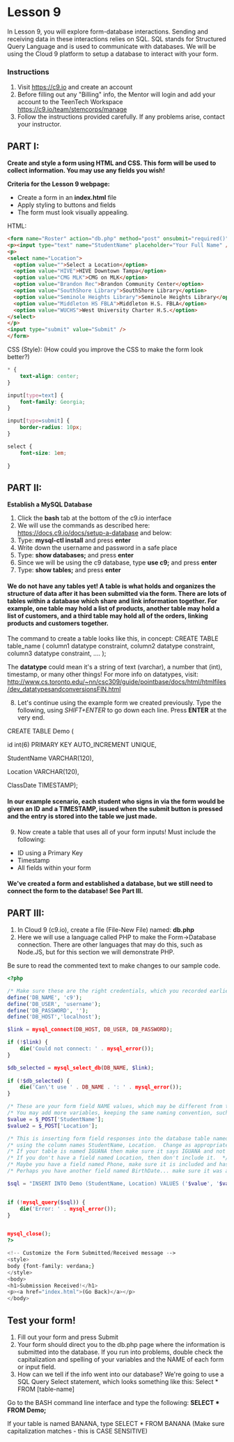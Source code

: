 # Lesson 9

In Lesson 9, you will explore form-database interactions. Sending and receiving data in these interactions relies on SQL. SQL stands for Structured Query Language and is used to communicate with databases. We will be using the Cloud 9 platform to setup a database to interact with your form.
 
### Instructions
1. Visit https://c9.io and create an account
2. Before filling out any "Billing" info, the Mentor will login and add your account to the TeenTech Workspace https://c9.io/team/stemcorps/manage
3. Follow the instructions provided carefully. If any problems arise, contact your instructor.


## PART I:
**Create and style a form using HTML and CSS.  This form will be used to collect information.  You may use any fields you wish!**

**Criteria for the Lesson 9 webpage:**
* Create a form in an **index.html** file
* Apply styling to buttons and fields
* The form must look visually appealing.

HTML:
```HTML
<form name="Roster" action="db.php" method="post" onsubmit="required()" />
<p><input type="text" name="StudentName" placeholder="Your Full Name" /></p>
<p>
<select name="Location">
  <option value="">Select a Location</option>
  <option value="HIVE">HIVE Downtown Tampa</option>
  <option value="CMG MLK">CMG on MLK</option>
  <option value="Brandon Rec">Brandon Community Center</option>
  <option value="SouthShore Library">SouthShore Library</option>
  <option value="Seminole Heights Library">Seminole Heights Library</option>
  <option value="Middleton HS FBLA">Middleton H.S. FBLA</option>
  <option value="WUCHS">West University Charter H.S.</option>
</select>
</p>
<input type="submit" value="Submit" />
</form>

```

CSS (Style):
(How could you improve the CSS to make the form look better?)
```CSS
* {
    text-align: center;
}

input[type=text] {
    font-family: Georgia;
}

input[type=submit] {
    border-radius: 10px;
}

select {
    font-size: 1em;
    
}
```


## PART II:

**Establish a MySQL Database**
1. Click the **bash** tab at the bottom of the c9.io interface
2. We will use the commands as described here: https://docs.c9.io/docs/setup-a-database and below:
3. Type: **mysql-ctl install** and press **enter**
4. Write down the username and password in a safe place
5. Type: **show databases;** and press **enter**
6. Since we will be using the c9 database, type **use c9;** and press **enter**
7. Type: **show tables;** and press **enter**

#### We do not have any tables yet!  A table is what holds and organizes the structure of data after it has been submitted via the form.  There are lots of tables within a database which share and link information together.  For example, one table may hold a list of products, another table may hold a list of customers, and a third table may hold all of the orders, linking products and customers together.

The command to create a table looks like this, in concept:
CREATE TABLE table_name (
    column1 datatype constraint,
    column2 datatype constraint,
    column3 datatype constraint,
    ....
);

The **datatype** could mean it's a string of text (varchar), a number that (int), timestamp, or many other things!  For more info on datatypes, visit: http://www.cs.toronto.edu/~nn/csc309/guide/pointbase/docs/html/htmlfiles/dev_datatypesandconversionsFIN.html


8. Let's continue using the example form we created previously.  Type the following, using *SHIFT+ENTER* to go down each line.  Press **ENTER** at the very end.

CREATE TABLE Demo (

  id int(6) PRIMARY KEY AUTO_INCREMENT UNIQUE,
  
  StudentName VARCHAR(120),
  
  Location VARCHAR(120),
  
  ClassDate TIMESTAMP);

#### In our example scenario, each student who signs in via the form would be given an ID and a TIMESTAMP, issued when the submit button is pressed and the entry is stored into the table we just made.  


9.  Now create a table that uses all of your form inputs!  Must include the following:
* ID using a Primary Key
* Timestamp
* All fields within your form

#### We've created a form and established a database, but we still need to connect the form to the database!  See Part III.




## PART III:

1. In Cloud 9 (c9.io), create a file (File-New File) named: **db.php**
2. Here we will use a language called PHP to make the Form->Database connection.  There are other languages that may do this, such as Node.JS, but for this section we will demonstrate PHP.

Be sure to read the commented text to make changes to our sample code.

```PHP
<?php

/* Make sure these are the right credentials, which you recorded earlier!! */
define('DB_NAME', 'c9');
define('DB_USER', 'username');
define('DB_PASSWORD', '');
define('DB_HOST','localhost');

$link = mysql_connect(DB_HOST, DB_USER, DB_PASSWORD);

if (!$link) {
    die('Could not connect: ' . mysql_error());
}

$db_selected = mysql_select_db(DB_NAME, $link);
 
if (!$db_selected) {
    die('Can\'t use ' . DB_NAME . ': ' . mysql_error());
}

/* These are your form field NAME values, which may be different from the sample! */
/* You may add more variables, keeping the same naming convention, such as $value3, $value4....etc. */
$value = $_POST['StudentName'];
$value2 = $_POST['Location'];

/* This is inserting form field responses into the database table named DEMO */
/* using the column names StudentName, Location.  Change as appropriate to your form. */
/* If your table is named IGUANA then make sure it says IGUANA and not DEMO.  */
/* If you don't have a field named Location, then don't include it.  */
/* Maybe you have a field named Phone, make sure it is included and has a variable assigned to it ($value) */
/* Perhaps you have another field named BirthDate... make sure it was assigned a value ($value3) and include it below. */

$sql = "INSERT INTO Demo (StudentName, Location) VALUES ('$value', '$value2')";


if (!mysql_query($sql)) {
    die('Error: ' . mysql_error());
}


mysql_close();
?>

<!-- Customize the Form Submitted/Received message -->
<style>
body {font-family: verdana;}
</style>
<body>
<h1>Submission Received!</h1>
<p><a href="index.html">(Go Back)</a></p>
</body>
```

## Test your form!
1. Fill out your form and press Submit
2. Your form should direct you to the db.php page where the information is submitted into the database.  If you run into problems, double check the capitalization and spelling of your variables and the NAME of each form or input field.
3. How can we tell if the info went into our database? We're going to use a SQL Query Select statement, which looks something like this: Select * FROM [table-name]

Go to the BASH command line interface and type the following: 
**SELECT * FROM Demo;**

If your table is named BANANA, type SELECT * FROM BANANA
(Make sure capitalization matches - this is CASE SENSITIVE)





